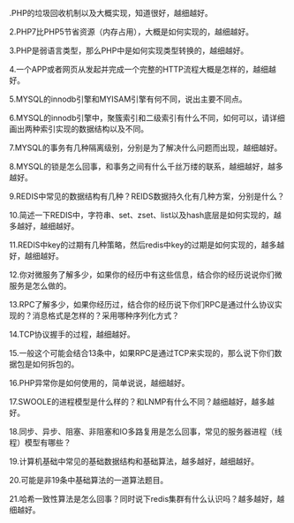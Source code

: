 .PHP的垃圾回收机制以及大概实现，知道很好，越细越好。

2.PHP7比PHP5节省资源（内存占用），大概是如何实现的，越细越好。

3.PHP是弱语言类型，那么PHP中是如何实现类型转换的，越细越好。

4.一个APP或者网页从发起并完成一个完整的HTTP流程大概是怎样的，越细越好。

5.MYSQL的innodb引擎和MYISAM引擎有何不同，说出主要不同点。

6.MYSQL的innodb引擎中，聚簇索引和二级索引有什么不同，如何可以，请详细画出两种索引实现的数据结构以及不同。

7.MYSQL的事务有几种隔离级别，分别是为了解决什么问题而出现，越细越好。

8.MYSQL的锁是怎么回事，和事务之间有什么千丝万缕的联系，越细越好，越多越好。

9.REDIS中常见的数据结构有几种？REIDS数据持久化有几种方案，分别是什么？

10.简述一下REDIS中，字符串、set、zset、list以及hash底层是如何实现的，越多越好，越细越好。

11.REDIS中key的过期有几种策略，然后redis中key的过期是如何实现的，越多越好，越细越好。

12.你对微服务了解多少，如果你的经历中有这些信息，结合你的经历说说你们微服务是怎么做的。

13.RPC了解多少，如果你经历过，结合你的经历说下你们RPC是通过什么协议实现的？消息格式是怎样的？采用哪种序列化方式？

14.TCP协议握手的过程，越细越好。

15.一般这个可能会结合13条中，如果RPC是通过TCP来实现的，那么说下你们数据包是如何拆包的。

16.PHP异常你是如何使用的，简单说说，越细越好。

17.SWOOLE的进程模型是什么样的？和LNMP有什么不同？越细越好，越多越好。

18.同步、异步、阻塞、非阻塞和IO多路复用是怎么回事，常见的服务器进程（线程）模型有哪些？

19.计算机基础中常见的基础数据结构和基础算法，越多越好，越细越好。

20.可能是非19条中基础算法的一道算法题目。

21.哈希一致性算法是怎么回事？同时说下redis集群有什么认识吗？越多越好，越细越好。